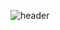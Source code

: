 ![header](https://capsule-render.vercel.app/api?type=transparent&color=purple&height=120&section=header&text=KarbyLee)

